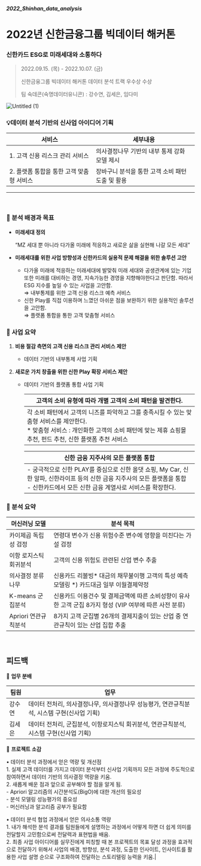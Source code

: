 ##### 2022_Shinhan_data_analysis
# 2022년 신한금융그룹 빅데이터 해커톤


### 신한카드 ESG로 미래세대와 소통하다


> 2022.09.15. (목) - 2022.10.07. (금)
> 
> 신한금융그룹 빅데이터 해커톤 데이터 분석 트랙 우수상 수상
>
> 팀 숙데콘(숙명데이터유니콘) : 강수연, 김세은, 임다미
> 
![Untitled (1)](https://github.com/senikim/2022_Shinhan_data_analysis_R/assets/113660954/c26cee34-a1fb-4d96-afa6-f7dbd3346dc3)

### 💡데이터 분석 기반의 신사업 아이디어 기획

| 서비스 | 세부내용 |
| --- | --- |
| 1. 고객 신용 리스크 관리 서비스 | 의사결정나무 기반의 내부 통제 강화 모델 제시 |
| 2. 플랫폼 통합을 통한 고객 맞춤형 서비스 | 장바구니 분석을 통한 고객 소비 패턴 도출 및 활용 |

<hr>
<br>
    
### **📂 분석 배경과 목표**

- **미래세대 정의**
    
    “MZ 세대 뿐 아니라 다가올 미래에 적응하고 새로운 삶을 실현해 나갈 모든 세대”
    
- **미래세대를 위한 사업 방향성과 신한카드의 실용적 문제 해결을 위한 솔루션 고안**
    - 다가올 미래에 적응하는 미래세대에 발맞춰 미래 세대와 공생관계에 있는 기업 또한 미래를 대비하는 경영, 지속가능한 경영을 지향해야한다고 판단함. 따라서 ESG 지수를 높일 수 있는 사업을 고안함.
    <br> ⇒ 내부통제를 위한 고객 신용 리스크 예측 서비스
    - 신한 Play를 직접 이용하며 느꼈던 아쉬운 점을 보완하기 위한 실용적인 솔루션을 고안함.
    <br> ⇒ 플랫폼 통합을 통한 고객 맞춤형 서비스


### 📂 **사업 요약**

1. **비용 절감 측면의 고객 신용 리스크 관리 서비스 제안**
    
    - 데이터 기반의 내부통제 사업 기획
        
2. **새로운 가치 창출을 위한 신한 Play 확장 서비스 제안**
    
    - 데이터 기반의 플랫폼 통합 사업 기획
        
      | 고객의 소비 유형에 따라 개별 고객의 소비 패턴을 발견한다. |
      | --- |
      | 각 소비 패턴에서 고객의 니즈를 파악하고 그를 충족시킬 수 있는 맞춤형 서비스를 제안한다. <br> * 맞춤형 서비스 : 개인화한 고객의 소비 패턴에 맞는 제휴 쇼핑몰 추천, 펀드 추천, 신한 플랫폼 추천 서비스 |
      
      | 신한 금융 지주사의 모든 플랫폼 통합 |
      | --- |
      | - 궁극적으로 신한 PLAY를 중심으로 신한 올댓 쇼핑, My Car, 신한 알파, 신한라이프 등의 신한 금융 지주사의 모든 플랫폼을 통합 <br> - 신한카드에서 모든 신한 금융 계열사로 서비스를 확장한다.  |
            

### **📂 분석 요약**

  | 머신러닝 모델 | 분석 목적 |
  | --- | --- |
  | 카이제곱 독립성 검정 | 연령대 변수가 신용 위험수준 변수에 영향을 미친다는 가설 검정 |
  | 이항 로지스틱 회귀분석 | 고객의 신용 위험도 관련된 산업 변수 추출 |
  | 의사결정 분류나무 | 신용카드 리볼빙* 대금의 채무불이행 고객의 특성 예측 모델링 *) 카드대금 일부 이월결제약정 |
  | K-means 군집분석 | 신용카드 이용건수 및 결제금액에 따른 소비성향이 유사한 고객 군집 8가지 형성 (VIP 여부에 따른 사전 분류) |
  | Apriori 연관규칙분석 | 8가지 고객 군집별 26개의 결제지출이 있는 산업 중 연관규칙이 있는 산업 집합 추출 |

<br>

## 피드백


📂 **업무 분배**

| 팀원 | 업무 |
| --- | --- |
| 강수연 | 데이터 전처리, 의사결정나무, 의사결정나무 성능평가, 연관규칙분석, 시스템 구현(신사업 기획) |
| 김세은 | 데이터 전처리, 군집분석, 이항로지스틱 회귀분석, 연관규칙분석, 시스템 구현(신사업 기획) |


📂 **프로젝트 소감**

• 데이터 분석 과정에서 얻은 역량 및 개선점 <br>
   </t> 1. 실제 고객 데이터를 가지고 데이터 분석부터 신사업 기획까지 모든 과정에 주도적으로 참여하면서 데이터 기반의 의사결정 역량을 키움. <br>
    2. 새롭게 배운 점과 앞으로 공부해야 할 점을 알게 됨. <br>
        - Apriori 알고리즘의 시간분석도(BigO)에 대한 개선의 필요성 <br>
        - 분석 모델링 성능평가의 중요성 <br>
        - 머신러닝과 알고리즘 공부가 필요함 <br>
    
• 데이터 분석 협업 과정에서 얻은 의사소통 역량 <br>
    1. 내가 해석한 분석 결과를 팀원들에게 설명하는 과정에서 어떻게 하면 더 쉽게 의미를 전달할지 고민함으로써 전달력과 표현법을 배움. <br>
    2. 최종 사업 아이디어를 실무진에게 피칭할 때 본 프로젝트의 목표 달성 과정을 효과적으로 전달하기 위해서 사업의 배경, 방향성, 분석 과정, 도출한 인사이트, 인사이트를 활용한 사업 설명 순으로 구조화하여 전달하는 스토리텔링 능력을 키움.|
